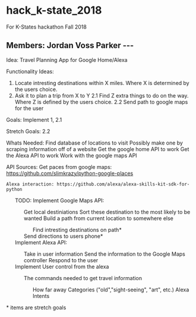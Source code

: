 # hack_k-state_2018
For K-States hackathon Fall 2018

Members:
Jordan Voss
Parker ---
----

Idea: Travel Planning App for Google Home/Alexa
  
Functionality Ideas:
  1. Locate intresting destinations within X miles. Where X is determined by the users choice.
  2. Ask it to plan a trip from X to Y
    2.1 Find Z extra things to do on the way. Where Z is defined by the users choice.
    2.2 Send path to google maps for the user
    
  Goals:
    Implement 1, 2.1
    
  Stretch Goals:
    2.2
    
  Whats Needed:
    Find database of locations to visit
      Possibly make one by scraping information off of a website
    Get the google home API to work
      Get the Alexa API to work
    Work with the google maps API
    
    
    
  API Sources:
    Get paces from google maps: https://github.com/slimkrazy/python-google-places
    
    Alexa interaction: https://github.com/alexa/alexa-skills-kit-sdk-for-python
   
   
<ul>
  <ls>TODO:  </ls>
  <ls>Implement Google Maps API:</ls>
    <ul><ls>Get local destiniations</ls>
      <ls>Sort these destination to the most likely to be wanted</ls>
      <ls>Build a path from current location to somewhere else  </ls>
        <ul><ls>Find intresting destinations on path*  </ls></ul>
      <ls>Send directions to users phone*</ls></ul>
    <ls>Implement Alexa API:  </ls>
      <ul><ls>Take in user information </ls> 
      <ls>Send the information to the Google Maps controller </ls> 
      <ls>Respond to the user </ls></ul> 
    <ls>Implement User control from the alexa  </ls>
      <ul><ls>The commands needed to get travel information  </ls>
        <ul><ls>How far away  </ls>
        <ls>Categories ("old","sight-seeing", "art", etc.)  </ls>
        <ls>Alexa Intents  </ls></ul>
      </ul>
</ul>  
  * items are stretch goals  
  
  

